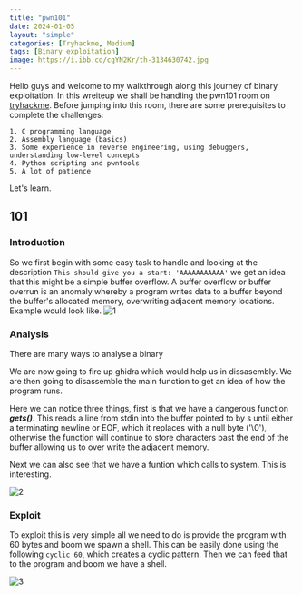```yaml
---
title: "pwn101"
date: 2024-01-05
layout: "simple"
categories: [Tryhackme, Medium]
tags: [Binary exploitation]
image: https://i.ibb.co/cgYN2Kr/th-3134630742.jpg
---
```



Hello guys and welcome to my walkthrough along this journey of binary exploitation. In this wreiteup we shall be handling the pwn101 room on [tryhackme](https://tryhackme.com/room/pwn101). Before jumping into this room, there are some prerequisites to complete the challenges:

    1. C programming language
    2. Assembly language (basics)
    3. Some experience in reverse engineering, using debuggers, understanding low-level concepts
    4. Python scripting and pwntools
    5. A lot of patience
    
Let's learn.

## 101

### Introduction

So we first begin with some easy task to handle and looking at the description ```This should give you a start: 'AAAAAAAAAAA'```
we get an idea that this might be a simple buffer overflow. A buffer overflow or buffer overrun is an anomaly whereby a program writes data to a buffer beyond the buffer's allocated memory, overwriting adjacent memory locations.
Example would look like.
![1](https://i.ibb.co/3RLRrq8/example-overflow.png)

### Analysis

There are many ways to analyse a binary

We are now going to fire up ghidra which would help us in dissasembly. We are then going to disassemble the main function to get an idea of how the program runs. 

Here we can notice three things, first is that we have a dangerous function ***gets()***. This reads a line from stdin into the buffer pointed to by s until either a terminating newline or EOF, which it replaces with a null byte ('\0'), otherwise the function will continue to store characters past the end of the buffer allowing us to over write the adjacent memory.

Next we can also see that we have a funtion which calls to system. This is interesting.

![2](https://i.ibb.co/h2SyLr5/ghidra.png)

### Exploit 
To exploit this is very simple all we need to do is provide the program with 60 bytes and boom we spawn a shell. This can be easily done using the following ```cyclic 60```, which creates a cyclic pattern. Then we can feed that to the program and boom we have a shell.

![3](https://i.ibb.co/XbNcmQQ/shell.png)

